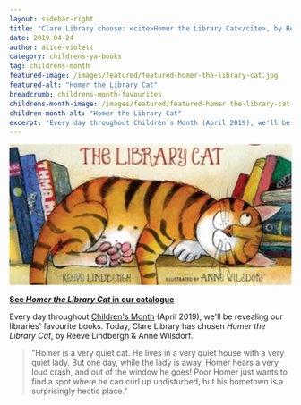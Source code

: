 ```yaml
---
layout: sidebar-right
title: "Clare Library choose: <cite>Homer the Library Cat</cite>, by Reeve Lindbergh & Anne Wilsdorf"
date: 2019-04-24
author: alice-violett
category: childrens-ya-books
tag: childrens-month
featured-image: /images/featured/featured-homer-the-library-cat.jpg
featured-alt: "Homer the Library Cat"
breadcrumb: childrens-month-favourites
childrens-month-image: /images/featured/featured-homer-the-library-cat-358.jpg
children-month-alt: "Homer the Library Cat"
excerpt: "Every day throughout Children's Month (April 2019), we'll be revealing our libraries' favourite books. Today, Clare Library has chosen <cite>Homer the Library Cat</cite>, by Reeve Lindbergh & Anne Wilsdorf."
---
```


![Homer the Library Cat](/images/featured/featured-homer-the-library-cat.jpg)

**[See <cite>Homer the Library Cat</cite> in our catalogue](https://suffolk.spydus.co.uk/cgi-bin/spydus.exe/ENQ/OPAC/BIBENQ?BRN=1275132)**

Every day throughout [Children's Month](/childrens-month/) (April 2019), we'll be revealing our libraries' favourite books. Today, Clare Library has chosen <cite>Homer the Library Cat</cite>, by Reeve Lindbergh & Anne Wilsdorf.

> "Homer is a very quiet cat. He lives in a very quiet house with a very quiet lady. But one day, while the lady is away, Homer hears a very loud crash, and out of the window he goes! Poor Homer just wants to find a spot where he can curl up undisturbed, but his hometown is a surprisingly hectic place."
